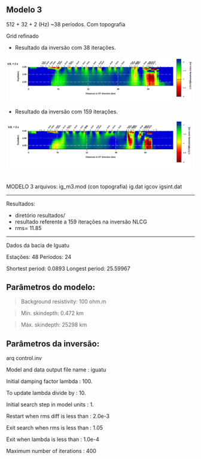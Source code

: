 ## Modelo 3
512 + 32 + 2 (Hz)
~38 períodos.
Com topografia

Grid refinado
* Resultado da inversão com 38 iterações. 

<img src='https://github.com/arturbenevides/MSc_Geophysics/blob/master/ModEM/m3_42it.png' width=900>



* Resultado da inversão com  159 iterações.
<img src='https://github.com/arturbenevides/MSc_Geophysics/blob/master/ModEM/ig3_it159.png' width=900>





#
MODELO 3
arquivos:
ig_m3.mod (con topografia)
ig.dat
igcov
igsint.dat

__________________________________________________
Resultados: 
* diretório resultados/
* resultado referente a 159 iterações na inversão NLCG
* rms=  11.85
__________________________________________________
Dados da bacia de Iguatu

Estações: 48
Períodos: 24

Shortest period: 0.0893
Longest period: 25.59967

## Parâmetros do modelo:

> Background resistivity: 100 ohm.m

> Min. skindepth: 0.472 km

> Máx. skindepth: 25298 km

## Parâmetros da inversão:

arq control.inv

Model and data output file name    : iguatu

Initial damping factor lambda      : 100.

To update lambda divide by         : 10.

Initial search step in model units : 1.

Restart when rms diff is less than : 2.0e-3

Exit search when rms is less than  : 1.05

Exit when lambda is less than      : 1.0e-4

Maximum number of iterations       : 400
